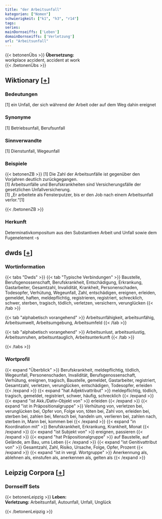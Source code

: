 ```yaml
---
title: "der Arbeitsunfall"
kategorien: ["Nomen"]
schwierigkeit: ["k1", "h3", "r14"]
tags:
series:
mainDornseiffs: ['Leben']
domainDornseiffs: ['Verletzung']
url: "Arbeitsunfall"
---
```


{{< betonenÜbs >}}
**Übersetzung:**  
workplace accident, accident at work  
{{< /betonenÜbs >}}

## Wiktionary [[+](https://de.wiktionary.org/wiki/Arbeitsunfall)]

### Bedeutungen
[1] ein Unfall, der sich während der Arbeit oder auf dem Weg dahin ereignet  

### Synonyme
[1] Betriebsunfall, Berufsunfall  

### Sinnverwandte
[1] Dienstunfall, Wegeunfall  

### Beispiele
{{< betonenZB >}}
[1] Die Zahl der Arbeitsunfälle ist gegenüber den Vorjahren deutlich zurückgegangen.  
[1] Arbeitsunfälle und Berufskrankheiten sind Versicherungsfälle der gesetzlichen Unfallversicherung.  
[1] „Er arbeitete als Fensterputzer, bis er den Job nach einem Arbeitsunfall verlor.“[1]  

{{< /betonenZB >}}
### Herkunft
Determinativkompositum aus den Substantiven Arbeit und Unfall sowie dem Fugenelement -s  



## dwds [[+](https://www.dwds.de/wb/Arbeitsunfall)]

### Wortinformation
{{< tabs "Dwds" >}}
{{< tab "Typische Verbindungen" >}}
Baustelle, Berufsgenossenschaft, Berufskrankheit, Entschädigung, Erkrankung, Gastarbeiter, Gesamtzahl, Invalidität, Krankheit, Personenschaden, Todesopfer, Verhütung, Wegeunfall, Zahl, entschädigen, ereignen, erleiden, gemeldet, haften, meldepflichtig, registrieren, registriert, schrecklich, schwer, sterben, tragisch, tödlich, verletzen, versichern, verunglücken
{{< /tab >}}

{{< tab "alphabetisch vorangehend" >}}
Arbeitsunfähigkeit, arbeitsunfähig, Arbeitsumwelt, Arbeitsumgebung, Arbeitsumfeld
{{< /tab >}}

{{< tab "alphabetisch vorangehend" >}}
Arbeitsunlust, arbeitsunlustig, Arbeitsunruhen, arbeitsuntauglich, Arbeitsunterkunft
{{< /tab >}}

{{< /tabs >}}

### Wortprofil
{{< expand "Überblick" >}} Berufskrankheit, meldepflichtig, tödlich, Wegeunfall, Personenschaden, Invalidität, Berufsgenossenschaft, Verhütung, ereignen, tragisch, Baustelle, gemeldet, Gastarbeiter, registriert, Gesamtzahl, verletzen, verunglücken, entschädigen, Todesopfer, erleiden {{< /expand >}}
{{< expand "hat Adjektivattribut" >}} meldepflichtig, tödlich, tragisch, gemeldet, registriert, schwer, häufig, schrecklich {{< /expand >}}
{{< expand "ist Akk./Dativ-Objekt von" >}} erleiden {{< /expand >}}
{{< expand "ist in Präpositionalgruppe" >}} Verhütung von, verletzen bei, verunglücken bei, Opfer von, Folge von, töten bei, Zahl von, erleiden bei, sterben bei, zahlen bei, Mensch bei, handeln um, verlieren bei, zahlen nach, sterben in, Mann bei, kommen bei {{< /expand >}}
{{< expand "in Koordination mit" >}} Berufskrankheit, Erkrankung, Krankheit, Monat {{< /expand >}}
{{< expand "ist Subjekt von" >}} ereignen, passieren {{< /expand >}}
{{< expand "hat Präpositionalgruppe" >}} auf Baustelle, auf Gelände, am Bau, ums Leben {{< /expand >}}
{{< expand "ist Genitivattribut von" >}} Gesamtzahl, Zahl, Risiko, Ursache, Folge, Opfer, Prozent {{< /expand >}}
{{< expand "ist in vergl. Wortgruppe" >}} Anerkennung als, ablehnen als, einstufen als, anerkennen als, gelten als {{< /expand >}}

## Leipzig Corpora [[+](https://corpora.uni-leipzig.de/en/res?word=Arbeitsunfall&corpusId=deu_newscrawl-public_2018)]

### Dornseiff Sets
{{< betonenLeipzig >}}
**Leben:**  
**Verletzung:** Arbeitsunfall, Autounfall, Unfall, Unglück  

{{< /betonenLeipzig >}}

